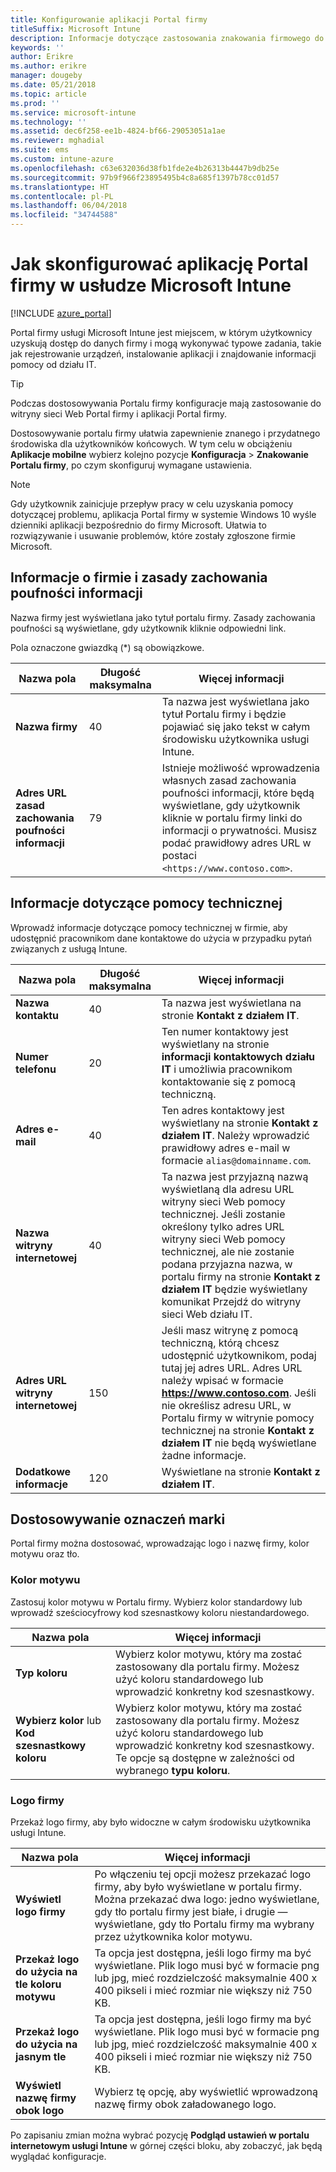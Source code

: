 ```yaml
---
title: Konfigurowanie aplikacji Portal firmy
titleSuffix: Microsoft Intune
description: Informacje dotyczące zastosowania znakowania firmowego do aplikacji Portal firmy usługi Intune.
keywords: ''
author: Erikre
ms.author: erikre
manager: dougeby
ms.date: 05/21/2018
ms.topic: article
ms.prod: ''
ms.service: microsoft-intune
ms.technology: ''
ms.assetid: dec6f258-ee1b-4824-bf66-29053051a1ae
ms.reviewer: mghadial
ms.suite: ems
ms.custom: intune-azure
ms.openlocfilehash: c63e632036d38fb1fde2e4b26313b4447b9db25e
ms.sourcegitcommit: 97b9f966f23895495b4c8a685f1397b78cc01d57
ms.translationtype: HT
ms.contentlocale: pl-PL
ms.lasthandoff: 06/04/2018
ms.locfileid: "34744588"
---
```

# <a name="how-to-configure-the-microsoft-intune-company-portal-app"></a>Jak skonfigurować aplikację Portal firmy w usłudze Microsoft Intune

[!INCLUDE [azure_portal](./includes/azure_portal.md)]

Portal firmy usługi Microsoft Intune jest miejscem, w którym użytkownicy uzyskują dostęp do danych firmy i mogą wykonywać typowe zadania, takie jak rejestrowanie urządzeń, instalowanie aplikacji i znajdowanie informacji pomocy od działu IT.        

> [!Tip]        
> Podczas dostosowywania Portalu firmy konfiguracje mają zastosowanie do witryny sieci Web Portal firmy i aplikacji Portal firmy.       

Dostosowywanie portalu firmy ułatwia zapewnienie znanego i przydatnego środowiska dla użytkowników końcowych. W tym celu w obciążeniu **Aplikacje mobilne** wybierz kolejno pozycje **Konfiguracja** > **Znakowanie Portalu firmy**, po czym skonfiguruj wymagane ustawienia.  

> [!Note]       
> Gdy użytkownik zainicjuje przepływ pracy w celu uzyskania pomocy dotyczącej problemu, aplikacja Portal firmy w systemie Windows 10 wyśle dzienniki aplikacji bezpośrednio do firmy Microsoft. Ułatwia to rozwiązywanie i usuwanie problemów, które zostały zgłoszone firmie Microsoft.  

## <a name="company-information-and-privacy-statement"></a>Informacje o firmie i zasady zachowania poufności informacji        
Nazwa firmy jest wyświetlana jako tytuł portalu firmy. Zasady zachowania poufności są wyświetlane, gdy użytkownik kliknie odpowiedni link.

Pola oznaczone gwiazdką (*) są obowiązkowe.       


| Nazwa pola | Długość maksymalna | Więcej informacji |
|---|---|---|
|**Nazwa firmy**| 40 | Ta nazwa jest wyświetlana jako tytuł Portalu firmy i będzie pojawiać się jako tekst w całym środowisku użytkownika usługi Intune. |
| **Adres URL zasad zachowania poufności informacji** |     79     | Istnieje możliwość wprowadzenia własnych zasad zachowania poufności informacji, które będą wyświetlane, gdy użytkownik kliknie w portalu firmy linki do informacji o prywatności. Musisz podać prawidłowy adres URL w postaci `<https://www.contoso.com>`. |

## <a name="support-information"></a>Informacje dotyczące pomocy technicznej      
Wprowadź informacje dotyczące pomocy technicznej w firmie, aby udostępnić pracownikom dane kontaktowe do użycia w przypadku pytań związanych z usługą Intune.       

|Nazwa pola|Długość maksymalna|Więcej informacji|
|---|---|---|
|**Nazwa kontaktu** | 40 | Ta nazwa jest wyświetlana na stronie **Kontakt z działem IT**. |
|**Numer telefonu** | 20 | Ten numer kontaktowy jest wyświetlany na stronie **informacji kontaktowych działu IT** i umożliwia pracownikom kontaktowanie się z pomocą techniczną. |
|**Adres e-mail**| 40 | Ten adres kontaktowy jest wyświetlany na stronie **Kontakt z działem IT**. Należy wprowadzić prawidłowy adres e-mail w formacie `alias@domainname.com`. |
|**Nazwa witryny internetowej**| 40 | Ta nazwa jest przyjazną nazwą wyświetlaną dla adresu URL witryny sieci Web pomocy technicznej. Jeśli zostanie określony tylko adres URL witryny sieci Web pomocy technicznej, ale nie zostanie podana przyjazna nazwa, w portalu firmy na stronie **Kontakt z działem IT** będzie wyświetlany komunikat Przejdź do witryny sieci Web działu IT. |
|**Adres URL witryny internetowej**| 150 | Jeśli masz witrynę z pomocą techniczną, którą chcesz udostępnić użytkownikom, podaj tutaj jej adres URL. Adres URL należy wpisać w formacie **https://www.contoso.com**. Jeśli nie określisz adresu URL, w Portalu firmy w witrynie pomocy technicznej na stronie **Kontakt z działem IT** nie będą wyświetlane żadne informacje. |
| **Dodatkowe informacje**| 120 | Wyświetlane na stronie **Kontakt z działem IT**. |


## <a name="company-branding-customization"></a>Dostosowywanie oznaczeń marki       
Portal firmy można dostosować, wprowadzając logo i nazwę firmy, kolor motywu oraz tło.     

### <a name="theme-color"></a>Kolor motywu
Zastosuj kolor motywu w Portalu firmy. Wybierz kolor standardowy lub wprowadź sześciocyfrowy kod szesnastkowy koloru niestandardowego.

|Nazwa pola|Więcej informacji|
|---|---|
|**Typ koloru**| Wybierz kolor motywu, który ma zostać zastosowany dla portalu firmy. Możesz użyć koloru standardowego lub wprowadzić konkretny kod szesnastkowy. |
|**Wybierz kolor** lub **Kod szesnastkowy koloru**| Wybierz kolor motywu, który ma zostać zastosowany dla portalu firmy. Możesz użyć koloru standardowego lub wprowadzić konkretny kod szesnastkowy. Te opcje są dostępne w zależności od wybranego **typu koloru**.  |

### <a name="company-logo"></a>Logo firmy
Przekaż logo firmy, aby było widoczne w całym środowisku użytkownika usługi Intune.

|Nazwa pola|Więcej informacji|
|---|---|
|**Wyświetl logo firmy**|Po włączeniu tej opcji możesz przekazać logo firmy, aby było wyświetlane w portalu firmy. Można przekazać dwa logo: jedno wyświetlane, gdy tło portalu firmy jest białe, i drugie — wyświetlane, gdy tło Portalu firmy ma wybrany przez użytkownika kolor motywu. |
|**Przekaż logo do użycia na tle koloru motywu**| Ta opcja jest dostępna, jeśli logo firmy ma być wyświetlane. Plik logo musi być w formacie png lub jpg, mieć rozdzielczość maksymalnie 400 x 400 pikseli i mieć rozmiar nie większy niż 750 KB. |
|**Przekaż logo do użycia na jasnym tle**| Ta opcja jest dostępna, jeśli logo firmy ma być wyświetlane. Plik logo musi być w formacie png lub jpg, mieć rozdzielczość maksymalnie 400 x 400 pikseli i mieć rozmiar nie większy niż 750 KB. |
|**Wyświetl nazwę firmy obok logo**| Wybierz tę opcję, aby wyświetlić wprowadzoną nazwę firmy obok załadowanego logo. |

Po zapisaniu zmian można wybrać pozycję **Podgląd ustawień w portalu internetowym usługi Intune** w górnej części bloku, aby zobaczyć, jak będą wyglądać konfiguracje.
